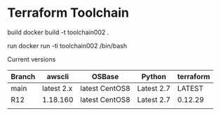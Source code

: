 Terraform Toolchain
=========================


build  docker build -t toolchain002 .

run   docker run -ti toolchain002 /bin/bash

Current versions

  | Branch | awscli     | OSBase         | Python     | terraform |
|--------|------------|----------------|------------|-----------|
| main   | latest 2.x | latest CentOS8 | Latest 2.7 | LATEST    |
| R12    | 1.18.160   | latest CentOS8 | Latest 2.7 | 0.12.29   |
|        |            |                |            |           |
